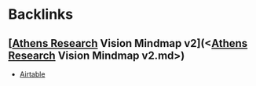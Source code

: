 
# Backlinks
## [[Athens Research](<[Athens Research.md>) Vision Mindmap v2](<[Athens Research](<Athens Research.md>) Vision Mindmap v2.md>)
- [Airtable](<Airtable.md>)

